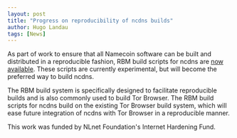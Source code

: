```yaml
---
layout: post
title: "Progress on reproducibility of ncdns builds"
author: Hugo Landau
tags: [News]
---
```


As part of work to ensure that all Namecoin software can be built and
distributed in a reproducible fashion, RBM build scripts for ncdns are [now
available](https://github.com/hlandau/ncdns-repro). These scripts are currently
experimental, but will become the preferred way to build ncdns.

The RBM build system is specifically designed to facilitate reproducible builds
and is also commonly used to build Tor Browser. The RBM build scripts for ncdns
build on the existing Tor Browser build system, which will ease future
integration of ncdns with Tor Browser in a reproducible manner.

This work was funded by NLnet Foundation's Internet Hardening Fund.
